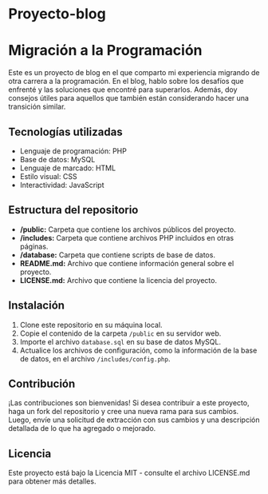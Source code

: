 # Proyecto-blog
# Migración a la Programación

Este es un proyecto de blog en el que comparto mi experiencia migrando de otra carrera a la programación. En el blog, hablo sobre los desafíos que enfrenté y las soluciones que encontré para superarlos. Además, doy consejos útiles para aquellos que también están considerando hacer una transición similar.

## Tecnologías utilizadas

- Lenguaje de programación: PHP
- Base de datos: MySQL
- Lenguaje de marcado: HTML
- Estilo visual: CSS
- Interactividad: JavaScript

## Estructura del repositorio

- **/public:** Carpeta que contiene los archivos públicos del proyecto.
- **/includes:** Carpeta que contiene archivos PHP incluidos en otras páginas.
- **/database:** Carpeta que contiene scripts de base de datos.
- **README.md:** Archivo que contiene información general sobre el proyecto.
- **LICENSE.md:** Archivo que contiene la licencia del proyecto.

## Instalación

1. Clone este repositorio en su máquina local.
2. Copie el contenido de la carpeta `/public` en su servidor web.
3. Importe el archivo `database.sql` en su base de datos MySQL.
4. Actualice los archivos de configuración, como la información de la base de datos, en el archivo `/includes/config.php`.

## Contribución

¡Las contribuciones son bienvenidas! Si desea contribuir a este proyecto, haga un fork del repositorio y cree una nueva rama para sus cambios. Luego, envíe una solicitud de extracción con sus cambios y una descripción detallada de lo que ha agregado o mejorado.

## Licencia

Este proyecto está bajo la Licencia MIT - consulte el archivo LICENSE.md para obtener más detalles.

